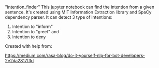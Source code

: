 "intention_finder" 
This jupyter notebook can find the intention from a given sentence.
It's created using MIT Information Extraction library and SpaCy dependency parser.
It can detect 3 type of intentions:
  1. Intention to "inform"
  2. Intention to "greet" and
  3. Intention to deny

Created with help from: 

https://medium.com/rasa-blog/do-it-yourself-nlp-for-bot-developers-2e2da2817f3d
